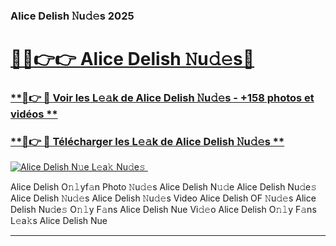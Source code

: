 ### Alice Delish 𝙽u𝚍𝚎s 2025  

# <h1><a href="(https://rebrand.ly/accesvip">🔗🔗👉👉 Alice Delish 𝙽u𝚍𝚎s🔗</a></h1>

### [ **🔗👉 🔴 Voir les L𝚎𝚊k de Alice Delish 𝙽u𝚍𝚎s - +158 photos et vidéos **](https://rebrand.ly/accesvip)
### [ **🔗👉 🔴 Télécharger les L𝚎𝚊k de Alice Delish 𝙽u𝚍𝚎s **](https://rebrand.ly/accesvip)  

[![Alice Delish N𝚞e L𝚎a𝚔 Nu𝚍e𝚜 ](https://i.imgur.com/0qMVB7G.gif)](https://rebrand.ly/accesvip)  

Alice Delish O𝚗𝚕yf𝚊n Photo 𝙽u𝚍𝚎s
Alice Delish N𝚞𝚍e
Alice Delish Nu𝚍e𝚜
Alice Delish 𝙽u𝚍𝚎s
Alice Delish 𝙽u𝚍𝚎s Video
Alice Delish OF 𝙽u𝚍𝚎s
Alice Delish Nu𝚍e𝚜 O𝚗𝚕y F𝚊ns
Alice Delish Nue Vi𝚍𝚎o
Alice Delish O𝚗𝚕y F𝚊ns L𝚎a𝚔s
Alice Delish Nue

___  
